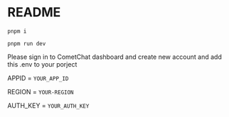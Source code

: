 # README

`pnpm i`

`pnpm run dev`

Please sign in to CometChat dashboard and create new account and add this .env to your porject

APPID = `YOUR_APP_ID`

REGION = `YOUR-REGION`

AUTH_KEY = `YOUR_AUTH_KEY`